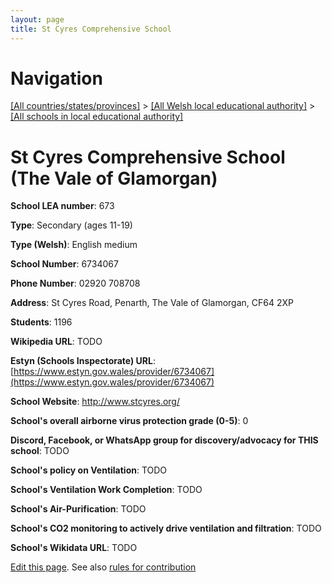```yaml
---
layout: page
title: St Cyres Comprehensive School
---
```

# Navigation

[[All countries/states/provinces]](../../..) > [[All Welsh local educational authority]](../..) > [[All schools in local educational authority]](..)

# St Cyres Comprehensive School (The Vale of Glamorgan)

**School LEA number**: 673

**Type**: Secondary (ages 11-19)

**Type (Welsh)**: English medium

**School Number**: 6734067

**Phone Number**: 02920 708708

**Address**: St Cyres Road, Penarth, The Vale of Glamorgan, CF64 2XP

**Students**: 1196

**Wikipedia URL**: TODO

**Estyn (Schools Inspectorate) URL**: [https://www.estyn.gov.wales/provider/6734067](https://www.estyn.gov.wales/provider/6734067)

**School Website**: http://www.stcyres.org/

**School's overall airborne virus protection grade (0-5)**: 0

**Discord, Facebook, or WhatsApp group for discovery/advocacy for THIS school**: TODO

**School's policy on Ventilation**: TODO

**School's Ventilation Work Completion**: TODO

**School's Air-Purification**: TODO

**School's CO2 monitoring to actively drive ventilation and filtration**: TODO

**School's Wikidata URL**: TODO




[Edit this page](https://github.com/ventilate-schools/Wales/edit/prif/./The_Vale_of_Glamorgan/St_Cyres_Comprehensive_School.md). See also [rules for contribution](../../../contribution-rules/)